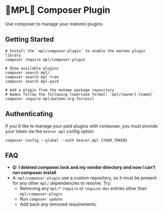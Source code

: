 # 🍁MPL🍁 Composer Plugin
Use composer to manage your matomo plugins.

## Getting Started

```shell
# Install the `mpl/composer-plugin` to enable the matomo plugin library
composer require mpl/composer-plugin

# Show available plugins
composer search mpl/
composer search mpl-free
composer search mpl-paid

# Add a plugin from the matomo package repository
# Names follow the following lowercase format: `mpl/{owner}-{name}`
composer require mpl/matomo-org-forcessl
```

## Authenticating
If you'd like to manage your paid plugins with composer, you must provide your token via the `bearer.mpl` config option

```shell
composer config --global --auth bearer.mpl {YOUR_TOKEN}
```

## FAQ
- **Q: I deleted composer.lock and my vendor directory and now I can't run composer install**
- A: `mpl/composer-plugin` use a custom repository, so it must be present for any other `mpl/` dependencies to resolve.
Try:
  - Removing any `mpl/*` `require` or `require-dev` entries other than `mpl/composer-plugin`
  - Run `composer update`
  - Add back any removed requirements.
